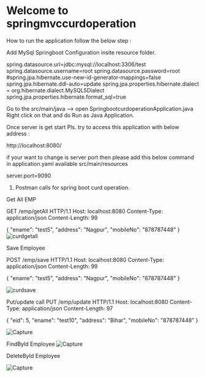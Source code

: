 # Welcome to springmvccurdoperation
How to run the application follow the below step :

Add MySql Springboot Configuration insite resource folder.

spring.datasource.url=jdbc:mysql://localhost:3306/test
spring.datasource.username=root
spring.datasource.password=root
#spring.jpa.hibernate.use-new-id-generator-mappings=false
spring.jpa.hibernate.ddl-auto=update
spring.jpa.properties.hibernate.dialect = org.hibernate.dialect.MySQL5Dialect
spring.jpa.properties.hibernate.format_sql=true


Go to the src/main/java -->  open SpringbootcurdoperationApplication.java Right click on that and do Run as Java Application.

Once server is get start Pls. try to access this application with below address :

http://localhost:8080/

if your want to change is server port then please add this below command in application.yaml available src/main/resources

server.port=9090
1. Postman calls for spring boot curd operation.

  Get All EMP
  
GET /emp/getAll HTTP/1.1
Host: localhost:8080
Content-Type: application/json
Content-Length: 99

 {
        "ename": "test5",
        "address": "Nagpur",
        "mobileNo": "878787448"
    }
![curdgetall](https://github.com/vikuSingh/springmvccurdoperation/assets/20941580/e27c778b-e69b-4019-8f7e-09946465468f)

Save Employee

POST /emp/save HTTP/1.1
Host: localhost:8080
Content-Type: application/json
Content-Length: 99

 {
        "ename": "test5",
        "address": "Nagpur",
        "mobileNo": "878787448"
    }
  
![curdsave](https://github.com/vikuSingh/springmvccurdoperation/assets/20941580/74bf3782-d656-4b63-bae6-ff37e30eadfb)

Put/update call 
PUT /emp/update HTTP/1.1
Host: localhost:8080
Content-Type: application/json
Content-Length: 97

{
    "eid": 5,
    "ename": "test10",
    "address": "Bihar",
    "mobileNo": "878787448"
}

![Capture](https://github.com/vikuSingh/springmvccurdoperation/assets/20941580/f51b2382-48a2-4c8c-902c-6cc2b2fc4b80)

FindById Employee
![Capture](https://github.com/vikuSingh/springmvccurdoperation/assets/20941580/9f7206ce-538c-48c4-ab23-29d199cbdc44)

DeleteById Employee

![Capture](https://github.com/vikuSingh/springmvccurdoperation/assets/20941580/786a21a4-cdbc-4d56-8154-bf7607dde9d4)





